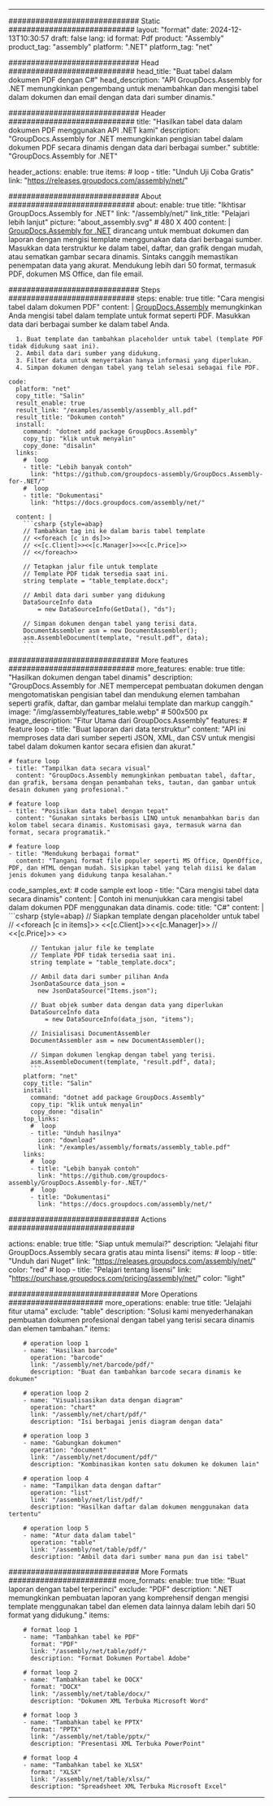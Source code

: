 



---
############################# Static ############################
layout: "format"
date:  2024-12-13T10:30:57
draft: false
lang: id
format: Pdf
product: "Assembly"
product_tag: "assembly"
platform: ".NET"
platform_tag: "net"

############################# Head ############################
head_title: "Buat tabel dalam dokumen PDF dengan C#"
head_description: "API GroupDocs.Assembly for .NET memungkinkan pengembang untuk menambahkan dan mengisi tabel dalam dokumen dan email dengan data dari sumber dinamis."

############################# Header ############################
title: "Hasilkan tabel data dalam dokumen PDF menggunakan API .NET kami" 
description: "GroupDocs.Assembly for .NET memungkinkan pengisian tabel dalam dokumen PDF secara dinamis dengan data dari berbagai sumber."
subtitle: "GroupDocs.Assembly for .NET" 

header_actions:
  enable: true
  items:
    #  loop
    - title: "Unduh Uji Coba Gratis"
      link: "https://releases.groupdocs.com/assembly/net/"
      
############################# About ############################
about:
    enable: true
    title: "Ikhtisar GroupDocs.Assembly for .NET"
    link: "/assembly/net/"
    link_title: "Pelajari lebih lanjut"
    picture: "about_assembly.svg" # 480 X 400
    content: |
       [GroupDocs.Assembly for .NET](/assembly/net/) dirancang untuk membuat dokumen dan laporan dengan mengisi template menggunakan data dari berbagai sumber. Masukkan data terstruktur ke dalam tabel, daftar, dan grafik dengan mudah, atau sematkan gambar secara dinamis. Sintaks canggih memastikan penempatan data yang akurat. Mendukung lebih dari 50 format, termasuk PDF, dokumen MS Office, dan file email.

############################# Steps ############################
steps:
    enable: true
    title: "Cara mengisi tabel dalam dokumen PDF"
    content: |
      [GroupDocs.Assembly](/assembly/net/) memungkinkan Anda mengisi tabel dalam template untuk format seperti PDF. Masukkan data dari berbagai sumber ke dalam tabel Anda.
      
      1. Buat template dan tambahkan placeholder untuk tabel (template PDF tidak didukung saat ini).
      2. Ambil data dari sumber yang didukung.
      3. Filter data untuk menyertakan hanya informasi yang diperlukan.
      4. Simpan dokumen dengan tabel yang telah selesai sebagai file PDF.
   
    code:
      platform: "net"
      copy_title: "Salin"
      result_enable: true
      result_link: "/examples/assembly/assembly_all.pdf"
      result_title: "Dokumen contoh"
      install:
        command: "dotnet add package GroupDocs.Assembly"
        copy_tip: "klik untuk menyalin"
        copy_done: "disalin"
      links:
        #  loop
        - title: "Lebih banyak contoh"
          link: "https://github.com/groupdocs-assembly/GroupDocs.Assembly-for-.NET/"
        #  loop
        - title: "Dokumentasi"
          link: "https://docs.groupdocs.com/assembly/net/"
          
      content: |
        ```csharp {style=abap}
        // Tambahkan tag ini ke dalam baris tabel template
        // <<foreach [c in ds]>>
        // <<[c.Client]>><<[c.Manager]>><<[c.Price]>>
        // <</foreach>>

        // Tetapkan jalur file untuk template
        // Template PDF tidak tersedia saat ini.
        string template = "table_template.docx";

        // Ambil data dari sumber yang didukung
        DataSourceInfo data 
            = new DataSourceInfo(GetData(), "ds");

        // Simpan dokumen dengan tabel yang terisi data.
        DocumentAssembler asm = new DocumentAssembler();
        asm.AssembleDocument(template, "result.pdf", data);
        ```            

############################# More features ############################
more_features:
  enable: true
  title: "Hasilkan dokumen dengan tabel dinamis"
  description: "GroupDocs.Assembly for .NET mempercepat pembuatan dokumen dengan mengotomatiskan pengisian tabel dan mendukung elemen tambahan seperti grafik, daftar, dan gambar melalui template dan markup canggih."
  image: "/img/assembly/features_table.webp" # 500x500 px
  image_description: "Fitur Utama dari GroupDocs.Assembly"
  features:
    # feature loop
    - title: "Buat laporan dari data terstruktur"
      content: "API ini memproses data dari sumber seperti JSON, XML, dan CSV untuk mengisi tabel dalam dokumen kantor secara efisien dan akurat."

    # feature loop
    - title: "Tampilkan data secara visual"
      content: "GroupDocs.Assembly memungkinkan pembuatan tabel, daftar, dan grafik, bersama dengan penambahan teks, tautan, dan gambar untuk desain dokumen yang profesional."

    # feature loop
    - title: "Posisikan data tabel dengan tepat"
      content: "Gunakan sintaks berbasis LINQ untuk menambahkan baris dan kolom tabel secara dinamis. Kustomisasi gaya, termasuk warna dan format, secara programatik."

    # feature loop
    - title: "Mendukung berbagai format"
      content: "Tangani format file populer seperti MS Office, OpenOffice, PDF, dan HTML dengan mudah. Sisipkan tabel yang telah diisi ke dalam jenis dokumen yang didukung tanpa kesalahan."
      
  code_samples_ext:
    # code sample ext loop
    - title: "Cara mengisi tabel data secara dinamis"
      content: |
        Contoh ini menunjukkan cara mengisi tabel dalam dokumen PDF menggunakan data dinamis.
      code:
        title: "C#"
        content: |
          ```csharp {style=abap}
          // Siapkan template dengan placeholder untuk tabel
          // <<foreach [c in items]>> <<[c.Client]>><<[c.Manager]>>
          // <<[c.Price]>> <</foreach>>

          // Tentukan jalur file ke template
          // Template PDF tidak tersedia saat ini.
          string template = "table_template.docx";

          // Ambil data dari sumber pilihan Anda
          JsonDataSource data_json = 
            new JsonDataSource("Items.json");

          // Buat objek sumber data dengan data yang diperlukan
          DataSourceInfo data 
              = new DataSourceInfo(data_json, "items");

          // Inisialisasi DocumentAssembler
          DocumentAssembler asm = new DocumentAssembler();

          // Simpan dokumen lengkap dengan tabel yang terisi.
          asm.AssembleDocument(template, "result.pdf", data);
          ```
        platform: "net"
        copy_title: "Salin"
        install:
          command: "dotnet add package GroupDocs.Assembly"
          copy_tip: "klik untuk menyalin"
          copy_done: "disalin"
        top_links:
          #  loop
          - title: "Unduh hasilnya"
            icon: "download"
            link: "/examples/assembly/formats/assembly_table.pdf"
        links:
          #  loop
          - title: "Lebih banyak contoh"
            link: "https://github.com/groupdocs-assembly/GroupDocs.Assembly-for-.NET/"
          #  loop
          - title: "Dokumentasi"
            link: "https://docs.groupdocs.com/assembly/net/"
            

            


############################# Actions ############################

actions:
  enable: true
  title: "Siap untuk memulai?"
  description: "Jelajahi fitur GroupDocs.Assembly secara gratis atau minta lisensi"
  items:
    #  loop
    - title: "Unduh dari Nuget"
      link: "https://releases.groupdocs.com/assembly/net/"
      color: "red"
        #  loop
    - title: "Pelajari tentang lisensi"
      link: "https://purchase.groupdocs.com/pricing/assembly/net/"
      color: "light"


############################# More Operations #####################
more_operations:
    enable: true
    title: "Jelajahi fitur utama"
    exclude: "table"
    description: "Solusi kami menyederhanakan pembuatan dokumen profesional dengan tabel yang terisi secara dinamis dan elemen tambahan."
    items: 
          
        # operation loop 1
        - name: "Hasilkan barcode"
          operation: "barcode"
          link: "/assembly/net/barcode/pdf/"
          description: "Buat dan tambahkan barcode secara dinamis ke dokumen"

        # operation loop 2
        - name: "Visualisasikan data dengan diagram"
          operation: "chart"
          link: "/assembly/net/chart/pdf/"
          description: "Isi berbagai jenis diagram dengan data"

        # operation loop 3
        - name: "Gabungkan dokumen"
          operation: "document"
          link: "/assembly/net/document/pdf/"
          description: "Kombinasikan konten satu dokumen ke dokumen lain"

        # operation loop 4
        - name: "Tampilkan data dengan daftar"
          operation: "list"
          link: "/assembly/net/list/pdf/"
          description: "Hasilkan daftar dalam dokumen menggunakan data tertentu"

        # operation loop 5
        - name: "Atur data dalam tabel"
          operation: "table"
          link: "/assembly/net/table/pdf/"
          description: "Ambil data dari sumber mana pun dan isi tabel"
         
          
############################# More Formats ########################
more_formats:
    enable: true
    title: "Buat laporan dengan tabel terperinci"
    exclude: "PDF"
    description: ".NET memungkinkan pembuatan laporan yang komprehensif dengan mengisi template menggunakan tabel dan elemen data lainnya dalam lebih dari 50 format yang didukung."
    items: 
          
        # format loop 1
        - name: "Tambahkan tabel ke PDF"
          format: "PDF"
          link: "/assembly/net/table/pdf/"
          description: "Format Dokumen Portabel Adobe"
          
        # format loop 2
        - name: "Tambahkan tabel ke DOCX"
          format: "DOCX"
          link: "/assembly/net/table/docx/"
          description: "Dokumen XML Terbuka Microsoft Word"
          
        # format loop 3
        - name: "Tambahkan tabel ke PPTX"
          format: "PPTX"
          link: "/assembly/net/table/pptx/"
          description: "Presentasi XML Terbuka PowerPoint"
          
        # format loop 4
        - name: "Tambahkan tabel ke XLSX"
          format: "XLSX"
          link: "/assembly/net/table/xlsx/"
          description: "Spreadsheet XML Terbuka Microsoft Excel"


          

---
